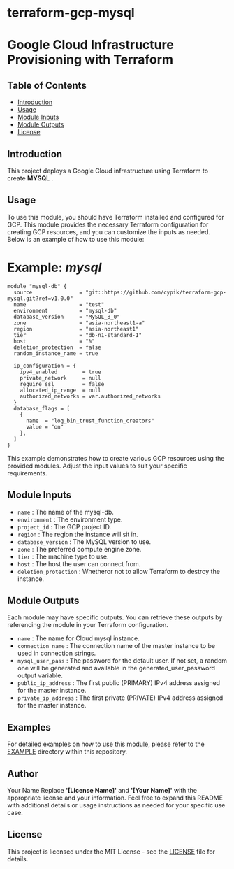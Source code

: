 # terraform-gcp-mysql
# Google Cloud Infrastructure Provisioning with Terraform
## Table of Contents

- [Introduction](#introduction)
- [Usage](#usage)
- [Module Inputs](#module-inputs)
- [Module Outputs](#module-outputs)
- [License](#license)

## Introduction
This project deploys a Google Cloud infrastructure using Terraform to create **MYSQL** .
## Usage
To use this module, you should have Terraform installed and configured for GCP. This module provides the necessary Terraform configuration for creating GCP resources, and you can customize the inputs as needed. Below is an example of how to use this module:
# Example: _mysql_
```hcl
module "mysql-db" {
  source               = "git::https://github.com/cypik/terraform-gcp-mysql.git?ref=v1.0.0"
  name                 = "test"
  environment          = "mysql-db"
  database_version     = "MySQL_8_0"
  zone                 = "asia-northeast1-a"
  region               = "asia-northeast1"
  tier                 = "db-n1-standard-1"
  host                 = "%"
  deletion_protection  = false
  random_instance_name = true

  ip_configuration = {
    ipv4_enabled        = true
    private_network     = null
    require_ssl         = false
    allocated_ip_range  = null
    authorized_networks = var.authorized_networks
  }
  database_flags = [
    {
      name  = "log_bin_trust_function_creators"
      value = "on"
    },
  ]
}
```
This example demonstrates how to create various GCP resources using the provided modules. Adjust the input values to suit your specific requirements.

## Module Inputs

- `name`  : The name of the mysql-db.
- `environment` : The environment type.
- `project_id` : The GCP project ID.
- `region` : The region the instance will sit in.
- `database_version` : The MySQL version to use.
- `zone` : The preferred compute engine zone.
- `tier` : The machine type to use.
- `host` : The host the user can connect from.
- `deletion_protection` :  Whetheror not to allow Terraform to destroy the instance.

## Module Outputs
Each module may have specific outputs. You can retrieve these outputs by referencing the module in your Terraform configuration.

- `name` : The name for Cloud mysql instance.
- `connection_name` : The connection name of the master instance to be used in connection strings.
- `mysql_user_pass` : The password for the default user. If not set, a random one will be generated and available in the generated_user_password output variable.
- `public_ip_address` : The first public (PRIMARY) IPv4 address assigned for the master instance.
- `private_ip_address` : The first private (PRIVATE) IPv4 address assigned for the master instance.

## Examples
For detailed examples on how to use this module, please refer to the [EXAMPLE](https://github.com/cypik/terraform-gcp-mysql/tree/master/example) directory within this repository.

## Author
Your Name Replace **'[License Name]'** and **'[Your Name]'** with the appropriate license and your information. Feel free to expand this README with additional details or usage instructions as needed for your specific use case.

## License
This project is licensed under the MIT License - see the [LICENSE](https://github.com/cypik/terraform-gcp-mysql/blob/master/LICENSE) file for details.
